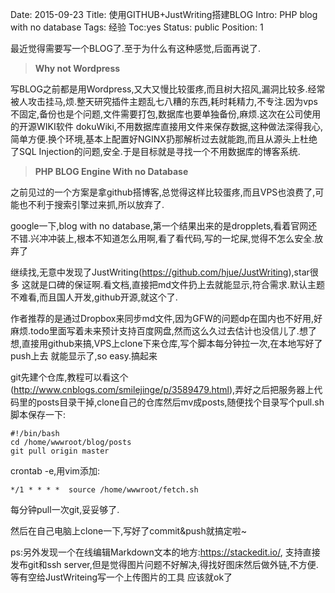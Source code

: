 Date: 2015-09-23
Title: 使用GITHUB+JustWriting搭建BLOG
Intro:   PHP blog with no database
Tags:  经验
Toc:yes
Status: public
Position: 1

最近觉得需要写一个BLOG了.至于为什么有这种感觉,后面再说了.

>**Why not Wordpress**


写BLOG之前都是用Wordpress,又大又慢比较蛋疼,而且树大招风,漏洞比较多.经常被人攻击挂马,烦.整天研究插件主题乱七八糟的东西,耗时耗精力,不专注.因为vps不固定,备份也是个问题,文件需要打包,数据库也要单独备份,麻烦.这次在公司使用的开源WIKI软件 dokuWiki,不用数据库直接用文件来保存数据,这种做法深得我心,简单方便.换个环境,基本上配置好NGINX扔那解析过去就能跑,而且从源头上杜绝了SQL Injection的问题,安全.于是目标就是寻找一个不用数据库的博客系统.

>**PHP BLOG Engine With no Database**

之前见过的一个方案是拿github搭博客,总觉得这样比较蛋疼,而且VPS也浪费了,可能也不利于搜索引擎过来抓,所以放弃了.

google一下,blog with no database,第一个结果出来的是dropplets,看着官网还不错.兴冲冲装上,根本不知道怎么用啊,看了看代码,写的一坨屎,觉得不怎么安全.放弃了

继续找,无意中发现了JustWriting(https://github.com/hjue/JustWriting),star很多 这就是口碑的保证啊.看文档,直接把md文件扔上去就能显示,符合需求.默认主题不难看,而且国人开发,github开源,就这个了.

作者推荐的是通过Dropbox来同步md文件,因为GFW的问题dp在国内也不好用,好麻烦.todo里面写着未来预计支持百度网盘,然而这么久过去估计也没信儿了.想了想,直接用github来搞,VPS上clone下来仓库,写个脚本每分钟拉一次,在本地写好了push上去 就能显示了,so easy.搞起来

git先建个仓库,教程可以看这个(http://www.cnblogs.com/smilejinge/p/3589479.html),弄好之后把服务器上代码里的posts目录干掉,clone自己的仓库然后mv成posts,随便找个目录写个pull.sh脚本保存一下:

```
#!/bin/bash
cd /home/wwwroot/blog/posts
git pull origin master
```
crontab -e,用vim添加:
```
*/1 * * * *  source /home/wwwroot/fetch.sh
```
每分钟pull一次git,妥妥够了.

然后在自己电脑上clone一下,写好了commit&push就搞定啦~

ps:另外发现一个在线编辑Markdown文本的地方:https://stackedit.io/, 支持直接发布git和ssh server,但是觉得图片问题不好解决,得找好图床然后做外链,不方便.等有空给JustWriteing写一个上传图片的工具 应该就ok了






